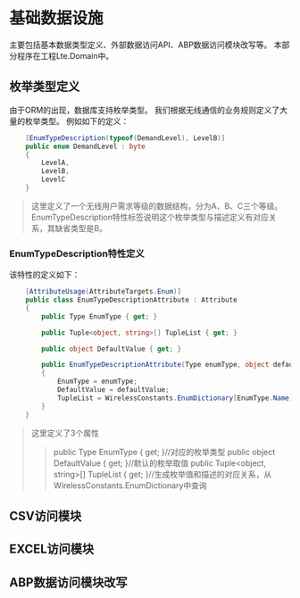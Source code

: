 # 基础数据设施
主要包括基本数据类型定义、外部数据访问API、ABP数据访问模块改写等。
本部分程序在工程Lte.Domain中。
## 枚举类型定义
由于ORM的出现，数据库支持枚举类型。
我们根据无线通信的业务规则定义了大量的枚举类型。
例如如下的定义：
```C#
    [EnumTypeDescription(typeof(DemandLevel), LevelB)]
    public enum DemandLevel : byte
    {
        LevelA,
        LevelB,
        LevelC
    }
```
>这里定义了一个无线用户需求等级的数据结构，分为A、B、C三个等级。
>EnumTypeDescription特性标签说明这个枚举类型与描述定义有对应关系，其缺省类型是B。
### EnumTypeDescription特性定义
该特性的定义如下：
```C#
    [AttributeUsage(AttributeTargets.Enum)]
    public class EnumTypeDescriptionAttribute : Attribute
    {
        public Type EnumType { get; }

        public Tuple<object, string>[] TupleList { get; }

        public object DefaultValue { get; }

        public EnumTypeDescriptionAttribute(Type enumType, object defaultValue)
        {
            EnumType = enumType;
            DefaultValue = defaultValue;
            TupleList = WirelessConstants.EnumDictionary[EnumType.Name];
        }
    }
```
>这里定义了3个属性
>>public Type EnumType { get; }//对应的枚举类型
>>public object DefaultValue { get; }//默认的枚举取值
>>public Tuple<object, string>[] TupleList { get; }//生成枚举值和描述的对应关系，从WirelessConstants.EnumDictionary中查询
## CSV访问模块
## EXCEL访问模块
## ABP数据访问模块改写
